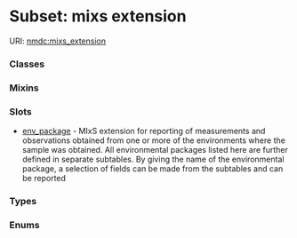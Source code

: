 
# Subset: mixs extension




URI: [nmdc:mixs_extension](https://microbiomedata/meta/mixs_extension)


### Classes


### Mixins


### Slots

 * [env_package](env_package.md) - MIxS extension for reporting of measurements and observations obtained from one or more of the environments where the sample was obtained. All environmental packages listed here are further defined in separate subtables. By giving the name of the environmental package, a selection of fields can be made from the subtables and can be reported

### Types


### Enums

